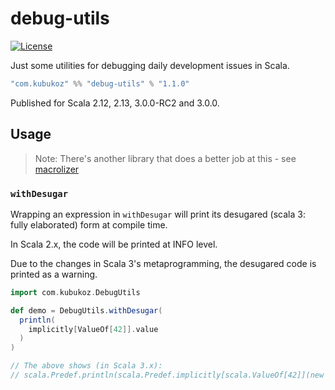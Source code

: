 # debug-utils

[![License](http://img.shields.io/:license-Apache%202-green.svg)](http://www.apache.org/licenses/LICENSE-2.0.txt)

Just some utilities for debugging daily development issues in Scala.

```scala
"com.kubukoz" %% "debug-utils" % "1.1.0"
```

Published for Scala 2.12, 2.13, 3.0.0-RC2 and 3.0.0.

## Usage

> Note: There's another library that does a better job at this - see [macrolizer](https://github.com/sirthias/macrolizer)

### `withDesugar`

Wrapping an expression in `withDesugar` will print its desugared (scala 3: fully elaborated) form at compile time.

In Scala 2.x, the code will be printed at INFO level.

Due to the changes in Scala 3's metaprogramming, the desugared code is printed as a warning.

```scala
import com.kubukoz.DebugUtils

def demo = DebugUtils.withDesugar(
  println(
    implicitly[ValueOf[42]].value
  )
)

// The above shows (in Scala 3.x):
// scala.Predef.println(scala.Predef.implicitly[scala.ValueOf[42]](new scala.ValueOf[42](42)).value)
```

